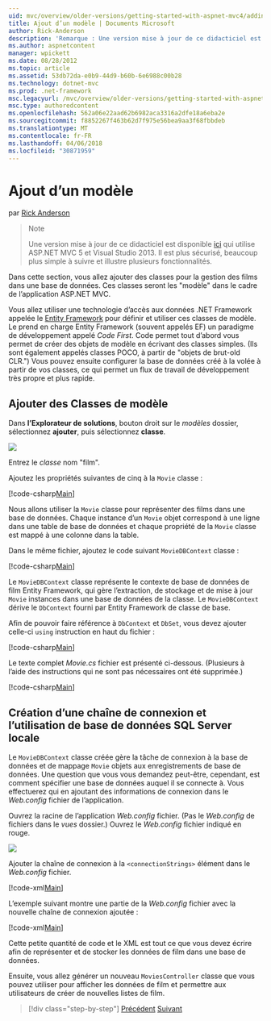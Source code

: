 ```yaml
---
uid: mvc/overview/older-versions/getting-started-with-aspnet-mvc4/adding-a-model
title: Ajout d’un modèle | Documents Microsoft
author: Rick-Anderson
description: 'Remarque : Une version mise à jour de ce didacticiel est disponible ici qui utilise ASP.NET MVC 5 et Visual Studio 2013. Il est plus sécurisé, beaucoup plus simple à suivre et de démonstration...'
ms.author: aspnetcontent
manager: wpickett
ms.date: 08/28/2012
ms.topic: article
ms.assetid: 53db72da-e0b9-44d9-b60b-6e6988c00b28
ms.technology: dotnet-mvc
ms.prod: .net-framework
msc.legacyurl: /mvc/overview/older-versions/getting-started-with-aspnet-mvc4/adding-a-model
msc.type: authoredcontent
ms.openlocfilehash: 562a06e22aad62b6982aca3316a2dfe18a6eba2e
ms.sourcegitcommit: f8852267f463b62d7f975e56bea9aa3f68fbbdeb
ms.translationtype: MT
ms.contentlocale: fr-FR
ms.lasthandoff: 04/06/2018
ms.locfileid: "30871959"
---
```

<a name="adding-a-model"></a>Ajout d’un modèle
====================
par [Rick Anderson](https://github.com/Rick-Anderson)

> > [!NOTE]
> > Une version mise à jour de ce didacticiel est disponible [ici](../../getting-started/introduction/getting-started.md) qui utilise ASP.NET MVC 5 et Visual Studio 2013. Il est plus sécurisé, beaucoup plus simple à suivre et illustre plusieurs fonctionnalités.


Dans cette section, vous allez ajouter des classes pour la gestion des films dans une base de données. Ces classes seront les &quot;modèle&quot; dans le cadre de l’application ASP.NET MVC.

Vous allez utiliser une technologie d’accès aux données .NET Framework appelée le [Entity Framework](https://msdn.microsoft.com/library/bb399572(VS.110).aspx) pour définir et utiliser ces classes de modèle. Le prend en charge Entity Framework (souvent appelés EF) un paradigme de développement appelé *Code First*. Code permet tout d’abord vous permet de créer des objets de modèle en écrivant des classes simples. (Ils sont également appelés classes POCO, à partir de &quot;objets de brut-old CLR.&quot;) Vous pouvez ensuite configurer la base de données créé à la volée à partir de vos classes, ce qui permet un flux de travail de développement très propre et plus rapide.

## <a name="adding-model-classes"></a>Ajouter des Classes de modèle

Dans **l’Explorateur de solutions**, bouton droit sur le *modèles* dossier, sélectionnez **ajouter**, puis sélectionnez **classe**.

![](adding-a-model/_static/image1.png)

Entrez le *classe* nom &quot;film&quot;.

Ajoutez les propriétés suivantes de cinq à la `Movie` classe :

[!code-csharp[Main](adding-a-model/samples/sample1.cs)]

Nous allons utiliser la `Movie` classe pour représenter des films dans une base de données. Chaque instance d’un `Movie` objet correspond à une ligne dans une table de base de données et chaque propriété de la `Movie` classe est mappé à une colonne dans la table.

Dans le même fichier, ajoutez le code suivant `MovieDBContext` classe :

[!code-csharp[Main](adding-a-model/samples/sample2.cs)]

Le `MovieDBContext` classe représente le contexte de base de données de film Entity Framework, qui gère l’extraction, de stockage et de mise à jour `Movie` instances dans une base de données de la classe. Le `MovieDBContext` dérive le `DbContext` fourni par Entity Framework de classe de base.

Afin de pouvoir faire référence à `DbContext` et `DbSet`, vous devez ajouter celle-ci `using` instruction en haut du fichier :

[!code-csharp[Main](adding-a-model/samples/sample3.cs)]

Le texte complet *Movie.cs* fichier est présenté ci-dessous. (Plusieurs à l’aide des instructions qui ne sont pas nécessaires ont été supprimée.)

[!code-csharp[Main](adding-a-model/samples/sample4.cs)]

## <a name="creating-a-connection-string-and-working-with-sql-server-localdb"></a>Création d’une chaîne de connexion et l’utilisation de base de données SQL Server locale

Le `MovieDBContext` classe créée gère la tâche de connexion à la base de données et de mappage `Movie` objets aux enregistrements de base de données. Une question que vous vous demandez peut-être, cependant, est comment spécifier une base de données auquel il se connecte à. Vous effectuerez qui en ajoutant des informations de connexion dans le *Web.config* fichier de l’application.

Ouvrez la racine de l’application *Web.config* fichier. (Pas le *Web.config* de fichiers dans le *vues* dossier.) Ouvrez le *Web.config* fichier indiqué en rouge.

![](adding-a-model/_static/image2.png)

Ajouter la chaîne de connexion à la `<connectionStrings>` élément dans le *Web.config* fichier.

[!code-xml[Main](adding-a-model/samples/sample5.xml)]

L’exemple suivant montre une partie de la *Web.config* fichier avec la nouvelle chaîne de connexion ajoutée :

[!code-xml[Main](adding-a-model/samples/sample6.xml?highlight=6-9)]

Cette petite quantité de code et le XML est tout ce que vous devez écrire afin de représenter et de stocker les données de film dans une base de données.

Ensuite, vous allez générer un nouveau `MoviesController` classe que vous pouvez utiliser pour afficher les données de film et permettre aux utilisateurs de créer de nouvelles listes de film.

> [!div class="step-by-step"]
> [Précédent](adding-a-view.md)
> [Suivant](accessing-your-models-data-from-a-controller.md)
